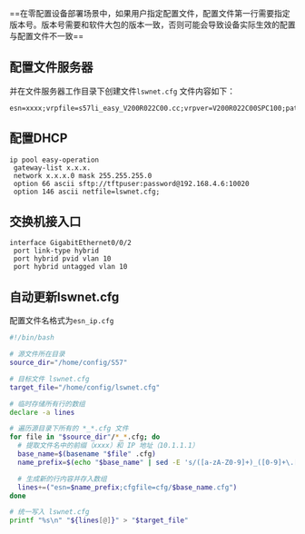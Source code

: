 ==在零配置设备部署场景中，如果用户指定配置文件，配置文件第一行需要指定版本号。版本号需要和软件大包的版本一致，否则可能会导致设备实际生效的配置与配置文件不一致==
## 配置文件服务器
并在文件服务器工作目录下创建文件`lswnet.cfg`
文件内容如下：
```
esn=xxxx;vrpfile=s57li_easy_V200R022C00.cc;vrpver=V200R022C00SPC100;patchfile=s57li_easy_V200R022C00.pat;cfgfile=s57li_easy_V200R022C00.cfg;
```
## 配置DHCP
```
ip pool easy-operation
 gateway-list x.x.x.
 network x.x.x.0 mask 255.255.255.0
 option 66 ascii sftp://tftpuser:password@192.168.4.6:10020
 option 146 ascii netfile=lswnet.cfg;
```
## 交换机接入口
```
interface GigabitEthernet0/0/2
 port link-type hybrid
 port hybrid pvid vlan 10
 port hybrid untagged vlan 10
```
## 自动更新lswnet.cfg
配置文件名格式为`esn_ip.cfg`
```sh
#!/bin/bash

# 源文件所在目录
source_dir="/home/config/S57"

# 目标文件 lswnet.cfg
target_file="/home/config/lswnet.cfg"

# 临时存储所有行的数组
declare -a lines

# 遍历源目录下所有的 *_*.cfg 文件
for file in "$source_dir"/*_*.cfg; do
  # 提取文件名中的前缀（xxxx）和 IP 地址（10.1.1.1）
  base_name=$(basename "$file" .cfg)
  name_prefix=$(echo "$base_name" | sed -E 's/([a-zA-Z0-9]+)_([0-9]+\.[0-9]+\.[0-9]+\.[0-9]+)$/\1/')

  # 生成新的行内容并存入数组
  lines+=("esn=$name_prefix;cfgfile=cfg/$base_name.cfg")
done

# 统一写入 lswnet.cfg
printf "%s\n" "${lines[@]}" > "$target_file"

